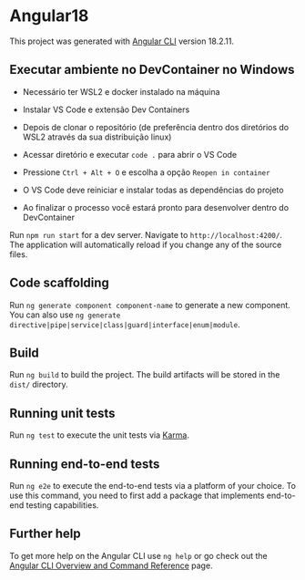 # Angular18

This project was generated with [Angular CLI](https://github.com/angular/angular-cli) version 18.2.11.

## Executar ambiente no DevContainer no Windows

- Necessário ter WSL2 e docker instalado na máquina
- Instalar VS Code e extensão Dev Containers

- Depois de clonar o repositório (de preferência dentro dos diretórios do WSL2 através da sua distribuição linux)
- Acessar diretório e executar `code .` para abrir o VS Code
- Pressione `Ctrl + Alt + O` e escolha a opção `Reopen in container`
- O VS Code deve reiniciar e instalar todas as dependências do projeto
- Ao finalizar o processo você estará pronto para desenvolver dentro do DevContainer


Run `npm run start` for a dev server. Navigate to `http://localhost:4200/`. The application will automatically reload if you change any of the source files.

## Code scaffolding

Run `ng generate component component-name` to generate a new component. You can also use `ng generate directive|pipe|service|class|guard|interface|enum|module`.

## Build

Run `ng build` to build the project. The build artifacts will be stored in the `dist/` directory.

## Running unit tests

Run `ng test` to execute the unit tests via [Karma](https://karma-runner.github.io).

## Running end-to-end tests

Run `ng e2e` to execute the end-to-end tests via a platform of your choice. To use this command, you need to first add a package that implements end-to-end testing capabilities.

## Further help

To get more help on the Angular CLI use `ng help` or go check out the [Angular CLI Overview and Command Reference](https://angular.dev/tools/cli) page.
